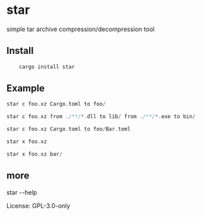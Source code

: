 # star

simple tar archive compression/decompression tool

## Install

```rust
    cargo install star
```

## Example

```rust
star c foo.xz Cargo.toml to foo/

star c foo.xz from ./**/*.dll to lib/ from ./**/*.exe to bin/

star c foo.xz Cargo.toml to foo/Bar.toml

star x foo.xz

star x foo.xz bar/
```

## more

star --help


License: GPL-3.0-only

